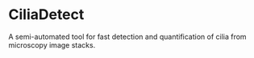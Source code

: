 # CiliaDetect
A semi-automated tool for fast detection and quantification of cilia from microscopy image stacks.
